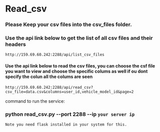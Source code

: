 # Read_csv

### Please Keep your csv files into the csv_files folder.

### Use the api link below to get the list of all csv files and their headers
```
http://159.69.60.242:2288/api/list_csv_files
```

#### Use the api link below to read the csv files, you can choose the csf file you want to view and choose the specific colums as well if ou dont specify the colun all the colums are seen
```
http://159.69.60.242:2288/api/read_csv?csv_file=data.csv&columns=user_id,vehicle_model_id&page=2
```

command to run the service:

### python read_csv.py --port 2288 --ip `your server ip`

```
Note you need flask installed in your system for this.
```
